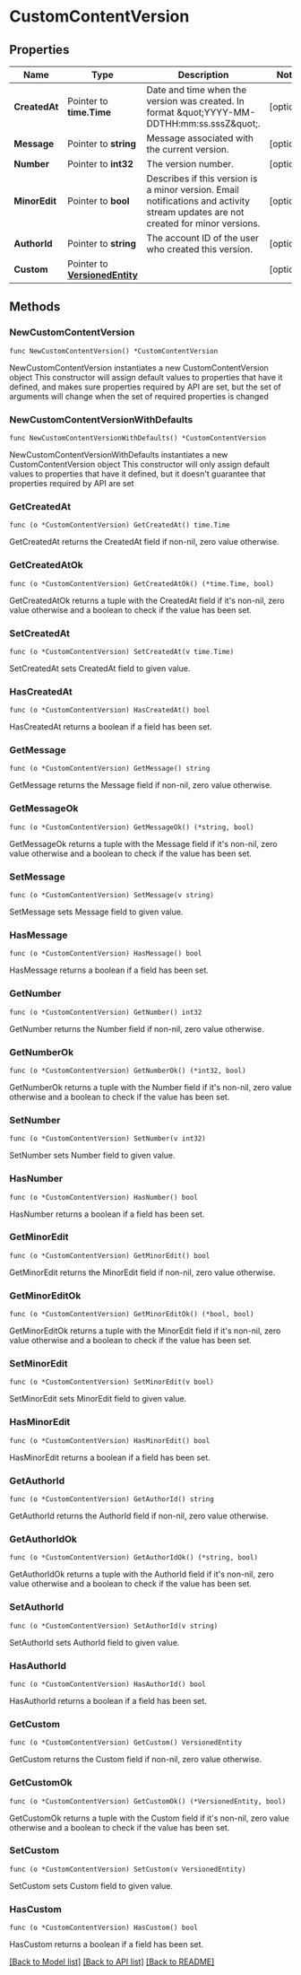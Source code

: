 # CustomContentVersion

## Properties

Name | Type | Description | Notes
------------ | ------------- | ------------- | -------------
**CreatedAt** | Pointer to **time.Time** | Date and time when the version was created. In format \&quot;YYYY-MM-DDTHH:mm:ss.sssZ\&quot;. | [optional] 
**Message** | Pointer to **string** | Message associated with the current version. | [optional] 
**Number** | Pointer to **int32** | The version number. | [optional] 
**MinorEdit** | Pointer to **bool** | Describes if this version is a minor version. Email notifications and activity stream updates are not created for minor versions. | [optional] 
**AuthorId** | Pointer to **string** | The account ID of the user who created this version. | [optional] 
**Custom** | Pointer to [**VersionedEntity**](VersionedEntity.md) |  | [optional] 

## Methods

### NewCustomContentVersion

`func NewCustomContentVersion() *CustomContentVersion`

NewCustomContentVersion instantiates a new CustomContentVersion object
This constructor will assign default values to properties that have it defined,
and makes sure properties required by API are set, but the set of arguments
will change when the set of required properties is changed

### NewCustomContentVersionWithDefaults

`func NewCustomContentVersionWithDefaults() *CustomContentVersion`

NewCustomContentVersionWithDefaults instantiates a new CustomContentVersion object
This constructor will only assign default values to properties that have it defined,
but it doesn't guarantee that properties required by API are set

### GetCreatedAt

`func (o *CustomContentVersion) GetCreatedAt() time.Time`

GetCreatedAt returns the CreatedAt field if non-nil, zero value otherwise.

### GetCreatedAtOk

`func (o *CustomContentVersion) GetCreatedAtOk() (*time.Time, bool)`

GetCreatedAtOk returns a tuple with the CreatedAt field if it's non-nil, zero value otherwise
and a boolean to check if the value has been set.

### SetCreatedAt

`func (o *CustomContentVersion) SetCreatedAt(v time.Time)`

SetCreatedAt sets CreatedAt field to given value.

### HasCreatedAt

`func (o *CustomContentVersion) HasCreatedAt() bool`

HasCreatedAt returns a boolean if a field has been set.

### GetMessage

`func (o *CustomContentVersion) GetMessage() string`

GetMessage returns the Message field if non-nil, zero value otherwise.

### GetMessageOk

`func (o *CustomContentVersion) GetMessageOk() (*string, bool)`

GetMessageOk returns a tuple with the Message field if it's non-nil, zero value otherwise
and a boolean to check if the value has been set.

### SetMessage

`func (o *CustomContentVersion) SetMessage(v string)`

SetMessage sets Message field to given value.

### HasMessage

`func (o *CustomContentVersion) HasMessage() bool`

HasMessage returns a boolean if a field has been set.

### GetNumber

`func (o *CustomContentVersion) GetNumber() int32`

GetNumber returns the Number field if non-nil, zero value otherwise.

### GetNumberOk

`func (o *CustomContentVersion) GetNumberOk() (*int32, bool)`

GetNumberOk returns a tuple with the Number field if it's non-nil, zero value otherwise
and a boolean to check if the value has been set.

### SetNumber

`func (o *CustomContentVersion) SetNumber(v int32)`

SetNumber sets Number field to given value.

### HasNumber

`func (o *CustomContentVersion) HasNumber() bool`

HasNumber returns a boolean if a field has been set.

### GetMinorEdit

`func (o *CustomContentVersion) GetMinorEdit() bool`

GetMinorEdit returns the MinorEdit field if non-nil, zero value otherwise.

### GetMinorEditOk

`func (o *CustomContentVersion) GetMinorEditOk() (*bool, bool)`

GetMinorEditOk returns a tuple with the MinorEdit field if it's non-nil, zero value otherwise
and a boolean to check if the value has been set.

### SetMinorEdit

`func (o *CustomContentVersion) SetMinorEdit(v bool)`

SetMinorEdit sets MinorEdit field to given value.

### HasMinorEdit

`func (o *CustomContentVersion) HasMinorEdit() bool`

HasMinorEdit returns a boolean if a field has been set.

### GetAuthorId

`func (o *CustomContentVersion) GetAuthorId() string`

GetAuthorId returns the AuthorId field if non-nil, zero value otherwise.

### GetAuthorIdOk

`func (o *CustomContentVersion) GetAuthorIdOk() (*string, bool)`

GetAuthorIdOk returns a tuple with the AuthorId field if it's non-nil, zero value otherwise
and a boolean to check if the value has been set.

### SetAuthorId

`func (o *CustomContentVersion) SetAuthorId(v string)`

SetAuthorId sets AuthorId field to given value.

### HasAuthorId

`func (o *CustomContentVersion) HasAuthorId() bool`

HasAuthorId returns a boolean if a field has been set.

### GetCustom

`func (o *CustomContentVersion) GetCustom() VersionedEntity`

GetCustom returns the Custom field if non-nil, zero value otherwise.

### GetCustomOk

`func (o *CustomContentVersion) GetCustomOk() (*VersionedEntity, bool)`

GetCustomOk returns a tuple with the Custom field if it's non-nil, zero value otherwise
and a boolean to check if the value has been set.

### SetCustom

`func (o *CustomContentVersion) SetCustom(v VersionedEntity)`

SetCustom sets Custom field to given value.

### HasCustom

`func (o *CustomContentVersion) HasCustom() bool`

HasCustom returns a boolean if a field has been set.


[[Back to Model list]](../README.md#documentation-for-models) [[Back to API list]](../README.md#documentation-for-api-endpoints) [[Back to README]](../README.md)


